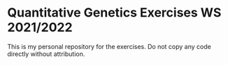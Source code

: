 # Quantitative Genetics Exercises WS 2021/2022

This is my personal repository for the exercises. Do not copy any code directly
without attribution.
